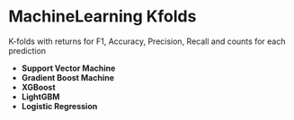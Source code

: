 # MachineLearning Kfolds
K-folds with returns for F1, Accuracy, Precision, Recall and counts for each prediction

* __Support Vector Machine__
* __Gradient Boost Machine__
* __XGBoost__
* __LightGBM__
* __Logistic Regression__
